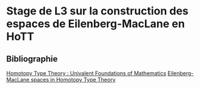 # Stage de L3 sur la construction des espaces de Eilenberg-MacLane en HoTT

## Bibliographie

[Homotopy Type Theory : Univalent Foundations of Mathematics](https://hott.github.io/book/hott-online-1404-g79e6d60.pdf)
[Eilenberg-MacLane spaces in Homotopy Type Theory](https://florisvandoorn.com/talks/boise.pdf)
